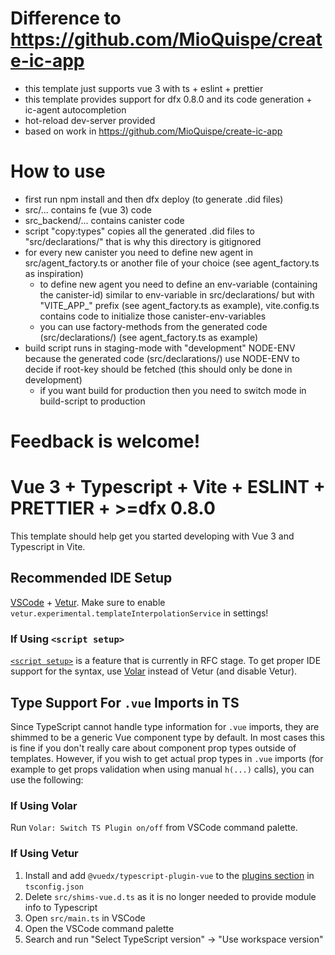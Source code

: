 # Difference to https://github.com/MioQuispe/create-ic-app

- this template just supports vue 3 with ts + eslint + prettier
- this template provides support for dfx 0.8.0 and its code generation + ic-agent autocompletion
- hot-reload dev-server provided
- based on work in https://github.com/MioQuispe/create-ic-app

# How to use

- first run npm install and then dfx deploy (to generate .did files)
- src/... contains fe (vue 3) code
- src_backend/... contains canister code
- script "copy:types" copies all the generated .did files to "src/declarations/" that is why this directory is gitignored
- for every new canister you need to define new agent in src/agent_factory.ts or another file of your choice (see agent_factory.ts as inspiration)
  - to define new agent you need to define an env-variable (containing the canister-id) similar to env-variable in src/declarations/ but with "VITE_APP_" prefix (see agent_factory.ts as example), vite.config.ts contains code to initialize those canister-env-variables
  - you can use factory-methods from the generated code (src/declarations/) (see agent_factory.ts as example)
- build script runs in staging-mode with "development" NODE-ENV because the generated code (src/declarations/) use NODE-ENV to decide if root-key should be fetched (this should only be done in development)
  - if you want build for production then you need to switch mode in build-script to production

# Feedback is welcome!



# Vue 3 + Typescript + Vite + ESLINT + PRETTIER + >=dfx 0.8.0

This template should help get you started developing with Vue 3 and Typescript in Vite.

## Recommended IDE Setup

[VSCode](https://code.visualstudio.com/) + [Vetur](https://marketplace.visualstudio.com/items?itemName=octref.vetur). Make sure to enable `vetur.experimental.templateInterpolationService` in settings!

### If Using `<script setup>`

[`<script setup>`](https://github.com/vuejs/rfcs/pull/227) is a feature that is currently in RFC stage. To get proper IDE support for the syntax, use [Volar](https://marketplace.visualstudio.com/items?itemName=johnsoncodehk.volar) instead of Vetur (and disable Vetur).

## Type Support For `.vue` Imports in TS

Since TypeScript cannot handle type information for `.vue` imports, they are shimmed to be a generic Vue component type by default. In most cases this is fine if you don't really care about component prop types outside of templates. However, if you wish to get actual prop types in `.vue` imports (for example to get props validation when using manual `h(...)` calls), you can use the following:

### If Using Volar

Run `Volar: Switch TS Plugin on/off` from VSCode command palette.

### If Using Vetur

1. Install and add `@vuedx/typescript-plugin-vue` to the [plugins section](https://www.typescriptlang.org/tsconfig#plugins) in `tsconfig.json`
2. Delete `src/shims-vue.d.ts` as it is no longer needed to provide module info to Typescript
3. Open `src/main.ts` in VSCode
4. Open the VSCode command palette
5. Search and run "Select TypeScript version" -> "Use workspace version"

